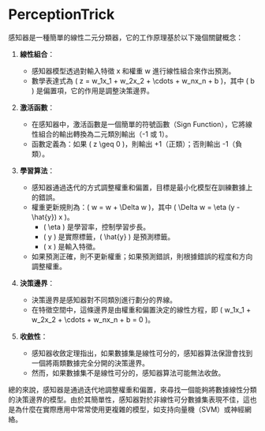 # PerceptionTrick
感知器是一種簡單的線性二元分類器，它的工作原理基於以下幾個關鍵概念：

1. **線性組合**：
   - 感知器模型透過對輸入特徵 x 和權重 w 進行線性組合來作出預測。
   - 數學表達式為 \( z = w_1x_1 + w_2x_2 + \cdots + w_nx_n + b \)，其中 \( b \) 是偏置項，它的作用是調整決策邊界。

2. **激活函數**：
   - 在感知器中，激活函數是一個簡單的符號函數（Sign Function），它將線性組合的輸出轉換為二元類別輸出（-1 或 1）。
   - 函數定義為：如果 \( z \geq 0 \)，則輸出 +1（正類）；否則輸出 -1（負類）。

3. **學習算法**：
   - 感知器通過迭代的方式調整權重和偏置，目標是最小化模型在訓練數據上的錯誤。
   - 權重更新規則為：\( w = w + \Delta w \)，其中 \( \Delta w = \eta (y - \hat{y}) x \)。
     - \( \eta \) 是學習率，控制學習步長。
     - \( y \) 是實際標籤，\( \hat{y} \) 是預測標籤。
     - \( x \) 是輸入特徵。
   - 如果預測正確，則不更新權重；如果預測錯誤，則根據錯誤的程度和方向調整權重。

4. **決策邊界**：
   - 決策邊界是感知器對不同類別進行劃分的界線。
   - 在特徵空間中，這條邊界是由權重和偏置決定的線性方程，即 \( w_1x_1 + w_2x_2 + \cdots + w_nx_n + b = 0 \)。

5. **收斂性**：
   - 感知器收斂定理指出，如果數據集是線性可分的，感知器算法保證會找到一個將兩類數據完全分開的決策邊界。
   - 然而，如果數據集不是線性可分的，感知器算法可能無法收斂。

總的來說，感知器是通過迭代地調整權重和偏置，來尋找一個能夠將數據線性分類的決策邊界的模型。由於其簡單性，感知器對於非線性可分數據集表現不佳，這也是為什麼在實際應用中常常使用更複雜的模型，如支持向量機（SVM）或神經網絡。

